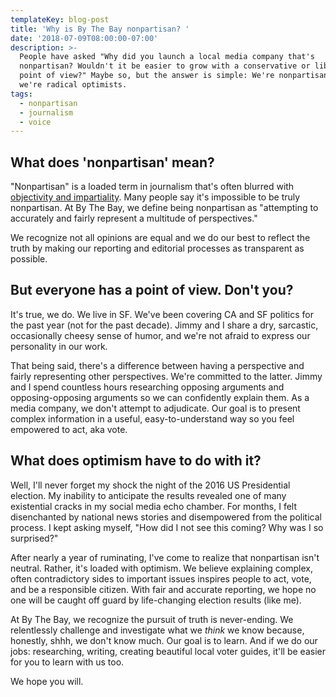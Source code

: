 ```yaml
---
templateKey: blog-post
title: 'Why is By The Bay nonpartisan? '
date: '2018-07-09T08:00:00-07:00'
description: >-
  People have asked "Why did you launch a local media company that's
  nonpartisan? Wouldn't it be easier to grow with a conservative or liberal
  point of view?" Maybe so, but the answer is simple: We're nonpartisan because
  we're radical optimists.
tags:
  - nonpartisan
  - journalism
  - voice
---
```

## What does 'nonpartisan' mean?

"Nonpartisan" is a loaded term in journalism that's often blurred with [objectivity and impartiality](http://pressthink.org/2010/11/the-view-from-nowhere-questions-and-answers/). Many people say it's impossible to be truly nonpartisan. At By The Bay, we define being nonpartisan as "attempting to accurately and fairly represent a multitude of perspectives." 

We recognize not all opinions are equal and we do our best to reflect the truth by making our reporting and editorial processes as transparent as possible.

## But everyone has a point of view. Don't you?

It's true, we do. We live in SF. We've been covering CA and SF politics for the past year (not for the past decade). Jimmy and I share a dry, sarcastic, occasionally cheesy sense of humor, and we're not afraid to express our personality in our work. 

That being said, there's a difference between having a perspective and fairly representing other perspectives. We're committed to the latter. Jimmy and I spend countless hours researching opposing arguments and opposing-opposing arguments so we can confidently explain them. As a media company, we don't attempt to adjudicate. Our goal is to present complex information in a useful, easy-to-understand way so you feel empowered to act, aka vote.

## What does optimism have to do with it?

Well, I'll never forget my shock the night of the 2016 US Presidential election. My inability to anticipate the results revealed one of many existential cracks in my social media echo chamber. For months, I felt disenchanted by national news stories and disempowered from the political process. I kept asking myself, "How did I not see this coming? Why was I so surprised?" 

After nearly a year of ruminating, I've come to realize that nonpartisan isn't neutral. Rather, it's loaded with optimism. We believe explaining complex, often contradictory sides to important issues inspires people to act, vote, and be a responsible citizen. With fair and accurate reporting, we hope no one will be caught off guard by life-changing election results (like me).   

At By The Bay, we recognize the pursuit of truth is never-ending. We relentlessly challenge and investigate what we _think_ we know because, honestly, shhh, we don't know much. Our goal is to learn. And if we do our jobs: researching, writing, creating beautiful local voter guides, it'll be easier for you to learn with us too. 

We hope you will.
